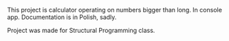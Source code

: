 This project is calculator operating on numbers bigger than long. In console app. Documentation is in Polish, sadly. 

Project was made for Structural Programming class. 
